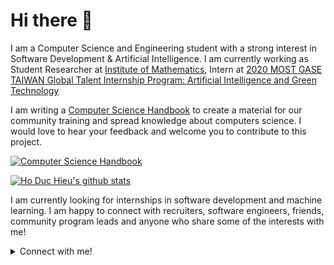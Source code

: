 # Hi there 👋

I am a Computer Science and Engineering student with a strong interest in Software Development & Artificial Intelligence. I am currently working as Student Researcher at [Institute of Mathematics](http://math.ac.vn/), Intern at [2020 MOST GASE TAIWAN Global Talent Internship Program: Artificial Intelligence and Green Technology](https://gasesummer.most.ntu.edu.tw/supervisors#Artificial)

I am writing a [Computer Science Handbook](https://github.com/hoduchieu01/Computer-Science-Handbook) to create a material for our community training and spread knowledge about computers science. I would love to hear your feedback and welcome you to contribute to this project.

[![Computer Science Handbook](https://github-readme-stats.vercel.app/api/pin/?username=hoduchieu01&theme=default&repo=Computer-Science-Handbook)](https://github.com/hoduchieu01/Computer-Science-Handbook)

[![Ho Duc Hieu's github stats](https://github-readme-stats.vercel.app/api?username=hoduchieu01&show_icons=true&count_private=true&theme=default)](https://github.com/hoduchieu01)

I am currently looking for internships in software development and machine learning. I am happy to connect with recruiters, software engineers, friends, community program leads and anyone who share some of the interests with me!

<details>
  <summary>
  Connect with me!
  </summary>
<br />

- [My email: hoduchieu01@gmail.com](mailto:hoduchieu01@gmail.com)
- [Facebook](https://www.facebook.com/hoduchieu01)
- [Github](https://github.com/hoduchieu01)
- [My website](https://www.hoduchieu.tech)
- [YouTube](https://www.youtube.com/channel/UCb0AEkWItboHlbLqsRS9ERA)
- [LinkedIn](https://www.linkedin.com/in/hoduchieu01/)
- For detailed information about me, please view [my CV](https://www.hoduchieu.tech/CV_HODUCHIEU.pdf)

</details>